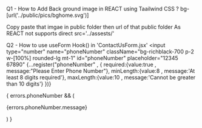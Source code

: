  Q1  - How to Add Back ground image in REACT using Taailwind CSS ? 
 bg-[url('../public/pics/bghome.svg')]

Copy paste that imgae in public folder
then url of that public folder 
As REACT not supports direct src='../assests/'


Q2 - How to use useForm Hook()  in 'ContactUsForm.jsx' 
 <input
                                type="number"
                                name="phoneNumber"
                                className="bg-richblack-700 p-2 w-[100%] rounded-lg mt-1"
                                id="phoneNumber"
                                placeholder="12345 67890"
                                {...register("phoneNumber" , {
                                    <!--  -->
                                    <!-- Bt passing the message then and here only -->
                                    <!--  -->
                                    required:{value:true , message:"Please Enter Phone Number"},
                                    minLength:{value:8 , message:'At least 8 digits required'},
                                    maxLength:{value:10 , message:'Cannot be greater than 10 digits'}
                                })}
></input>

{
    errors.phoneNumber && (
        <p>{errors.phoneNumber.message}</p>
    )
}